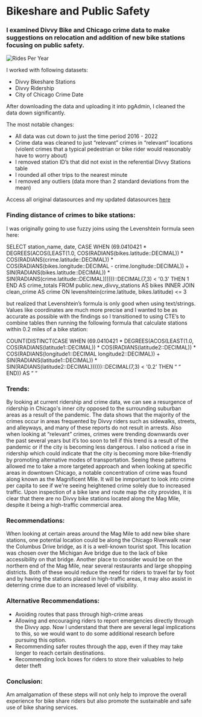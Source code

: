# Bikeshare and Public Safety

### I examined Divvy Bike and Chicago crime data to make suggestions on relocation and addition of new bike stations focusing on public safety.

![Rides Per Year](https://user-images.githubusercontent.com/101782618/228023345-2bf7e24a-a231-4ada-b5ac-a90e209e112e.png)


I worked with following datasets:
* Divvy Bkeshare Stations
* Divvy Ridership
* City of Chicago Crime Date

After downloading the data and uploading it into pgAdmin, I cleaned the data down significantly. 

The most notable changes:
* All data was cut down to just the time period 2016 - 2022
* Crime data was cleaned to just “relevant” crimes in “relevant” locations (violent crimes that a typical pedestrian or bike rider would reasonably have to worry about)
* I removed station ID’s that did not exist in the referential Divvy Stations table
* I rounded all other trips to the nearest minute
* I removed any outliers (data more than 2 standard deviations from the mean)

Access all original datasources and my updated datasources [here](https://drive.google.com/drive/folders/1wU45gss6v1pX1oZ_xKAccQ8hZRW5DsWK?usp=sharing)

### Finding distance of crimes to bike stations:
I was originally going to use fuzzy joins using the Levenshtein formula seen here:

SELECT
	station_name,
	date,
	CASE WHEN (69.0410421
		* DEGREES(ACOS(LEAST(1.0, COS(RADIANS(bikes.latitude::DECIMAL))
		* COS(RADIANS(crime.latitude::DECIMAL))
		* COS(RADIANS(bikes.longitude::DECIMAL - crime.longitude::DECIMAL))
		+ SIN(RADIANS(bikes.latitude::DECIMAL))
		* SIN(RADIANS(crime.latitude::DECIMAL))))))::DECIMAL(7,3) < '0.3' THEN 1 END AS crime_totals
FROM 
	public.new_divvy_stations AS bikes
INNER JOIN 
	clean_crime AS crime
ON 
	levenshtein(crime.latitude, bikes.latitude) <= 3
				
but realized that Levenshtein’s formula is only good when using text/strings. Values like coordinates are much more precise and I wanted to be as accurate as possible with the findings so I transitioned to using CTE’s to combine tables then running the following formula that calculate stations within 0.2 miles of a bike station:
	
COUNT(DISTINCT(CASE WHEN (69.0410421 
		* DEGREES(ACOS(LEAST(1.0, COS(RADIANS(latitude1::DECIMAL))
		* COS(RADIANS(latitude2::DECIMAL))
		* COS(RADIANS(longitude1::DECIMAL longitude2::DECIMAL))
		+ SIN(RADIANS(latitude1::DECIMAL))
		* SIN(RADIANS(latitude2::DECIMAL))))))::DECIMAL(7,3) < '0.2' THEN “ “ END)) AS “ “

### Trends:
By looking at current ridership and crime data, we can see a resurgence of ridership in Chicago's inner city opposed to the surrounding suburban areas as a result of the pandemic. The data shows that the majority of the crimes occur in areas frequented by Divvy riders such as sidewalks, streets, and alleyways, and many of these reports do not result in arrests.
Also when looking at “relevant” crimes, crimes were trending downwards over the past several years but it’s too soon to tell if this trend is a result of the pandemic or if the city is becoming less dangerous. 
I also noticed a rise in ridership which could indicate that the city is becoming more bike-friendly by promoting alternative modes of transportation.
Seeing these patterns allowed me to take a more targeted approach and when looking at specific areas in downtown Chicago, a notable concentration of crime was found along known as the Magnificent Mile. It will be inmportant to look into crime per capita to see if we're seeing heightened crime solely due to increased traffic. Upon inspection of a bike lane and route map the city provides, it is clear that there are no Divvy bike stations located along the Mag Mile, despite it being a high-traffic commercial area.

### Recommendations:
When looking at certain areas around the Mag Mile to add new bike share stations, one potential location could be along the Chicago Riverwalk near the Columbus Drive bridge, as it is a well-known tourist spot. This location was chosen over the Michigan Ave bridge due to the lack of bike accessibility on that bridge. Another place to consider would be on the northern end of the Mag Mile, near several restaurants and large shopping districts. Both of these would reduce the need for riders to travel far by foot and by having the stations placed in high-traffic areas, it may also assist in deterring crime due to an increased level of visibility.

### Alternative Recommendations:
* Avoiding routes that pass through high-crime areas
* Allowing and encouraging riders to report emergencies directly through the Divvy app. Now I understand that there are several legal implications to this, so we would want to do some additional research before pursuing this option.
* Recommending safer routes through the app, even if they may take longer to reach certain destinations.
* Recommending lock boxes for riders to store their valuables to help deter theft

### Conclusion:
Am amalgamation of these steps will not only help to improve the overall experience for bike share riders but also promote the sustainable and safe use of bike sharing services.
